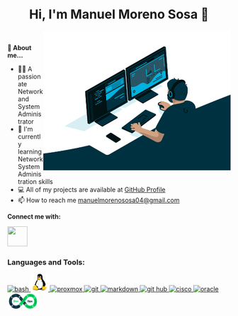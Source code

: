 <!--  COMENTARIO  -->

<h1 align="center">Hi, I'm Manuel Moreno Sosa 👋</h1>
<p align="left">
  <img src="/img/administrator.gif" alt="image" width="423" align="right">
</p>

<br>

 **💬 About me...**
  - 🙋‍♂️ A passionate Network and System Administrator
  - 🌱 I'm currently learning Network System Administration skills
  - 💻 All of my projects are available at [GitHub Profile](https://github.com/Manuelms04)
  - 📫 How to reach me manuelmorenososa04@gmail.com

 **Connect me with:**

<a href="https://www.linkedin.com/in/manuel-moreno-sosa-46a2b0334/">
  <img src="https://upload.wikimedia.org/wikipedia/commons/c/ca/LinkedIn_logo_initials.png" width="45" height="45"/>
</a>

<br>

<h3 align="left">Languages and Tools:</h3>
<p align="left"> 

<a href="https://www.gnu.org/software/bash/" target="_blank" rel="noreferrer">
<img src="https://www.vectorlogo.zone/logos/gnu_bash/gnu_bash-icon.svg" alt="bash" width="40" height="40"/> </a> 

<a href="https://www.linux.org/" target="_blank" rel="noreferrer">
<img src="https://raw.githubusercontent.com/devicons/devicon/master/icons/linux/linux-original.svg" alt="linux" width="40" height="40"/> </a> 

<a href="https://www.proxmox.com/" target="_blank" rel="noreferrer">
<img src="https://2fasvg.github.io/assets/img/logo/proxmox.com/proxmox.com.svg" alt="proxmox" width="40" height="40"/> </a>

<a href="https://git-scm.com/" target="_blank" rel="noreferrer">
<img src="https://www.vectorlogo.zone/logos/git-scm/git-scm-icon.svg" alt="git" width="40" height="40"/> </a> 

<a href="https://markdown.es/" target="_blank" rel="noreferrer">
<img src="https://upload.wikimedia.org/wikipedia/commons/4/48/Markdown-mark.svg" alt="markdown" width="40" height="40"/> </a>

<a href="https://github.com/" target="_blank" rel="noreferrer">
<img src="https://cdn.icon-icons.com/icons2/936/PNG/512/github-logo_icon-icons.com_73546.png" alt="git hub" width="40" height="40"/> </a> 

<a href="https://www.cisco.com/" target="_blank" rel="noreferrer">
<img src="https://upload.wikimedia.org/wikipedia/commons/6/64/Cisco_logo.svg" alt="cisco" width="40" height="40"/> </a> 

<a href="https://www.oracle.com/" target="_blank" rel="noreferrer">
<img src="https://upload.wikimedia.org/wikipedia/commons/5/50/Oracle_logo.svg" alt="oracle" width="40" height="40"/> </a> 

<a href="https://azure.microsoft.com/es-es/resources/cloud-computing-dictionary/what-is-devops#:~:text=Definici%C3%B3n%20de%20DevOps,los%20clientes%20de%20forma%20constante." target="_blank" rel="noreferrer">
<img src="/img/devops.png" alt="devops" width="70" height="40"/> </a> 



<!--
<a href="https://aws.amazon.com" target="_blank" rel="noreferrer">
<img src="https://raw.githubusercontent.com/devicons/devicon/master/icons/amazonwebservices/amazonwebservices-original-wordmark.svg" alt="aws" width="40" height="40"/> </a> 

<a href="https://www.docker.com/" target="_blank" rel="noreferrer">
<img src="https://raw.githubusercontent.com/devicons/devicon/master/icons/docker/docker-original-wordmark.svg" alt="docker" width="40" height="40"/> </a> 

<a href="https://kubernetes.io" target="_blank" rel="noreferrer">
<img src="https://www.vectorlogo.zone/logos/kubernetes/kubernetes-icon.svg" alt="kubernetes" width="40" height="40"/> </a> 

<a href="https://www.nginx.com" target="_blank" rel="noreferrer">
<img src="https://raw.githubusercontent.com/devicons/devicon/master/icons/nginx/nginx-original.svg" alt="nginx" width="40" height="40"/> </a> </p>








